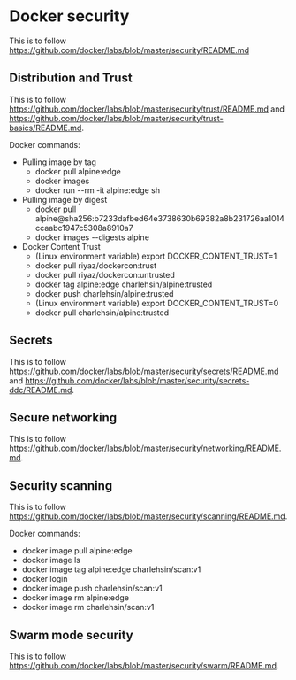 # Docker security

This is to follow https://github.com/docker/labs/blob/master/security/README.md

## Distribution and Trust

This is to follow https://github.com/docker/labs/blob/master/security/trust/README.md and https://github.com/docker/labs/blob/master/security/trust-basics/README.md.

Docker commands:
- Pulling image by tag
   - docker pull alpine:edge
   - docker images
   - docker run --rm -it alpine:edge sh
- Pulling image by digest
   - docker pull alpine@sha256:b7233dafbed64e3738630b69382a8b231726aa1014ccaabc1947c5308a8910a7
   - docker images --digests alpine
- Docker Content Trust
   - (Linux environment variable) export DOCKER_CONTENT_TRUST=1
   - docker pull riyaz/dockercon:trust
   - docker pull riyaz/dockercon:untrusted
   - docker tag alpine:edge charlehsin/alpine:trusted
   - docker push charlehsin/alpine:trusted
   - (Linux environment variable) export DOCKER_CONTENT_TRUST=0
   - docker pull charlehsin/alpine:trusted

## Secrets

This is to follow https://github.com/docker/labs/blob/master/security/secrets/README.md and https://github.com/docker/labs/blob/master/security/secrets-ddc/README.md.

## Secure networking

This is to follow https://github.com/docker/labs/blob/master/security/networking/README.md.

## Security scanning

This is to follow https://github.com/docker/labs/blob/master/security/scanning/README.md.

Docker commands:
- docker image pull alpine:edge
- docker image ls
- docker image tag alpine:edge charlehsin/scan:v1
- docker login
- docker image push charlehsin/scan:v1
- docker image rm alpine:edge
- docker image rm charlehsin/scan:v1

## Swarm mode security

This is to follow https://github.com/docker/labs/blob/master/security/swarm/README.md.
